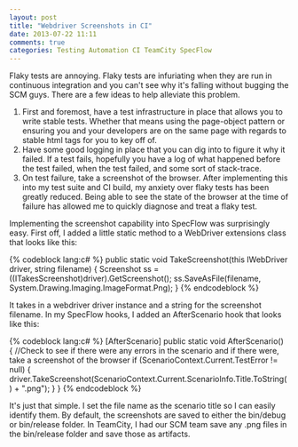 ```yaml
---
layout: post
title: "Webdriver Screenshots in CI"
date: 2013-07-22 11:11
comments: true
categories: Testing Automation CI TeamCity SpecFlow
---
```


Flaky tests are annoying.  Flaky tests are infuriating when they are run in continuous integration and you can't see why it's falling without bugging the SCM guys.  There are a few ideas to help alleviate this problem.

1. First and foremost, have a test infrastructure in place that allows you to write stable tests. Whether that means using the page-object pattern or ensuring you and your developers are on the same page with regards to stable html tags for you to key off of.
1. Have some good logging in place that you can dig into to figure it why it failed. If a test fails, hopefully you have a log of what happened before the test failed, when the test failed, and some sort of stack-trace.
1. On test failure, take a screenshot of the browser. After implementing this into my test suite and CI build, my anxiety over flaky tests has been greatly reduced. Being able to see the state of the browser at the time of failure has allowed me to quickly diagnose and treat a flaky test.

Implementing the screenshot capability into SpecFlow was surprisingly easy.  First off, I added a little static method to a WebDriver extensions class that looks like this: 

{% codeblock lang:c# %}
	public static void TakeScreenshot(this IWebDriver driver, string filename)
	        {
	            Screenshot ss = ((ITakesScreenshot)driver).GetScreenshot();
	            ss.SaveAsFile(filename, System.Drawing.Imaging.ImageFormat.Png);
	        }
{% endcodeblock %}

It takes in a webdriver driver instance and a string for the screenshot filename. In my SpecFlow hooks, I added an AfterScenario hook that looks like this:

{% codeblock lang:c# %}
    [AfterScenario]
    public static void AfterScenario()
    {
    	//Check to see if there were any errors in the scenario and if there were, take a screenshot of the browser
        if (ScenarioContext.Current.TestError != null)
        {
            driver.TakeScreenshot(ScenarioContext.Current.ScenarioInfo.Title.ToString() + ".png");
        }
    }
{% endcodeblock %}

It's just that simple.  I set the file name as the scenario title so I can easily identify them.  By default, the screenshots are saved to either the bin/debug or bin/release folder. In TeamCity, I had our SCM team save any .png files in the bin/release folder and save those as artifacts.

